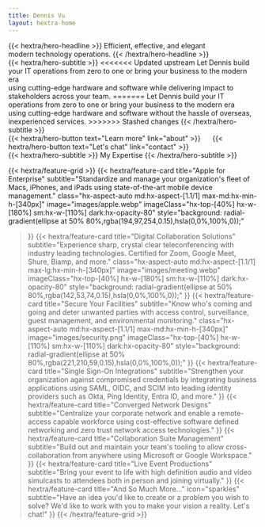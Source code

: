 ```yaml
---
title: Dennis Vu
layout: hextra-home
---
```


<div class="hx-mt-6 hx-mb-6">
{{< hextra/hero-headline >}}
  Efficient, effective, and elegant&nbsp;<br class="sm:hx-block hx-hidden" />modern technology operations.
{{< /hextra/hero-headline >}}
</div>

<div class="hx-mb-12">
{{< hextra/hero-subtitle >}}
<<<<<<< Updated upstream
  Let Dennis build your IT operations from zero to one or bring your business to the modern era &nbsp;<br class="sm:hx-block hx-hidden" />using cutting-edge hardware and software while delivering impact to stakeholders across your team.
=======
  Let Dennis build your IT operations from zero to one or bring your business to the modern era &nbsp;<br class="sm:hx-block hx-hidden" />using cutting-edge hardware and software without the hassle of overseas, inexperienced services.
>>>>>>> Stashed changes
{{< /hextra/hero-subtitle >}}
</div>

<div class="hx-mb-6">
{{< hextra/hero-button text="Learn more" link="about" >}}
&nbsp;&nbsp;&nbsp;&nbsp;
{{< hextra/hero-button text="Let's chat" link="contact" >}}
</div>

<div class="hx-mt-6"></div>

<div class="hx-mb-12">
{{< hextra/hero-subtitle >}}
  My Expertise
{{< /hextra/hero-subtitle >}}
</div>

{{< hextra/feature-grid >}}
  {{< hextra/feature-card
    title="Apple for Enterprise"
    subtitle="Standardize and manage your organization's fleet of Macs, iPhones, and iPads using state-of-the-art mobile device management."
    class="hx-aspect-auto md:hx-aspect-[1.1/1] max-md:hx-min-h-[340px]"
    image="images/apple.webp"
    imageClass="hx-top-[40%] hx-w-[180%] sm:hx-w-[110%] dark:hx-opacity-80"
    style="background: radial-gradient(ellipse at 50% 80%,rgba(194,97,254,0.15),hsla(0,0%,100%,0));"
  >}}
  {{< hextra/feature-card
    title="Digital Collaboration Solutions"
    subtitle="Experience sharp, crystal clear teleconferencing with industry leading technologies. Certified for Zoom, Google Meet, Shure, Biamp, and more."
    class="hx-aspect-auto md:hx-aspect-[1.1/1] max-lg:hx-min-h-[340px]"
    image="images/meeting.webp"
    imageClass="hx-top-[40%] hx-w-[180%] sm:hx-w-[110%] dark:hx-opacity-80"
    style="background: radial-gradient(ellipse at 50% 80%,rgba(142,53,74,0.15),hsla(0,0%,100%,0));"
  >}}
  {{< hextra/feature-card
    title="Secure Your Facilities"
    subtitle="Know who's coming and going and deter unwanted parties with access control, surveillance, guest management, and environmental monitoring."
    class="hx-aspect-auto md:hx-aspect-[1.1/1] max-md:hx-min-h-[340px]"
    image="images/security.png"
    imageClass="hx-top-[40%] hx-w-[110%] sm:hx-w-[110%] dark:hx-opacity-80"
    style="background: radial-gradient(ellipse at 50% 80%,rgba(221,210,59,0.15),hsla(0,0%,100%,0));"
  >}}
  {{< hextra/feature-card
    title="Single Sign-On Integrations"
    subtitle="Strengthen your organization against compromised credentials by integrating business applications using SAML, OIDC, and SCIM into leading identity providers such as Okta, Ping Identity, Entra ID, and more."
  >}}
  {{< hextra/feature-card
    title="Converged Network Designs"
    subtitle="Centralize your corporate network and enable a remote-access capable workforce using cost-effective software defined networking and zero trust network access technologies."
  >}}
  {{< hextra/feature-card
    title="Collaboration Suite Management"
    subtitle="Build out and maintain your team's tooling to allow cross-collaboration from anywhere using Microsoft or Google Workspace."
  >}}
  {{< hextra/feature-card
    title="Live Event Productions"
    subtitle="Bring your event to life with high definition audio and video simulcasts to attendees both in person and joining virtually."
  >}}
  {{< hextra/feature-card
    title="And So Much More..."
    icon="sparkles"
    subtitle="Have an idea you'd like to create or a problem you wish to solve? We'd like to work with you to make your vision a reality. Let's chat!"
  >}}
{{< /hextra/feature-grid >}}
